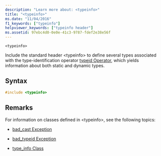 ```yaml
---
description: "Learn more about: <typeinfo>"
title: "<typeinfo>"
ms.date: "11/04/2016"
f1_keywords: ["typeinfo"]
helpviewer_keywords: ["typeinfo header"]
ms.assetid: 97ebc4d0-0e0e-41c3-9787-fdef2e38e56f
---
```

`<typeinfo>`

Include the standard header \<typeinfo> to define several types associated with the type-identification operator [typeid Operator](../cpp/typeid-operator.md), which yields information about both static and dynamic types.

## Syntax

```cpp
#include <typeinfo>
```

## Remarks

For information on classes defined in \<typeinfo>, see the following topics:

- [bad_cast Exception](../cpp/bad-cast-exception.md)

- [bad_typeid Exception](../cpp/bad-typeid-exception.md)

- [type_info Class](../cpp/type-info-class.md)
